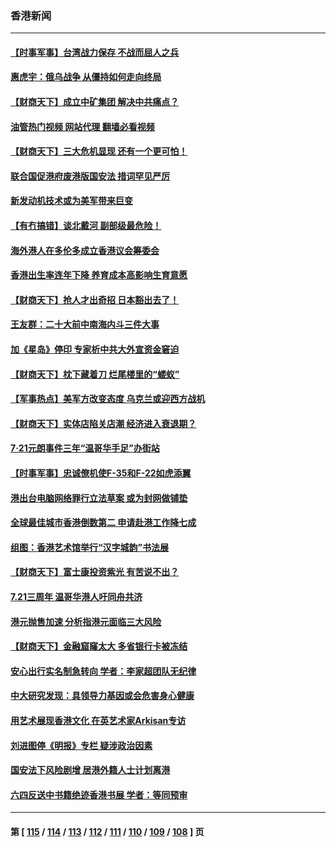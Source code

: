 ### 香港新闻
---
#### [【时事军事】台湾战力保存 不战而屈人之兵](../../pages/ncid1349362/n13792389.md?08010445) 
#### [惠虎宇：俄乌战争 从僵持如何走向终局](../../pages/ncid1349362/n13792139.md?08010445) 
#### [【财商天下】成立中矿集团 解决中共痛点？](../../pages/ncid1349362/n13791867.md?08010445) 
#### [油管热门视频 网站代理 翻墙必看视频](http://209.222.30.114:81/youtube.html?08010445)
#### [【财商天下】三大危机显现 还有一个更可怕！](../../pages/ncid1349362/n13791120.md?08010445) 
#### [联合国促港府废港版国安法 措词罕见严厉](../../pages/ncid1349362/n13790942.md?08010445) 
#### [新发动机技术或为美军带来巨变](../../pages/ncid1349362/n13790662.md?08010445) 
#### [【有冇搞错】谈北戴河 副部级最危险！](../../pages/ncid1349362/n13790376.md?08010445) 
#### [海外港人在多伦多成立香港议会筹委会](../../pages/ncid1349362/n13790347.md?08010445) 
#### [香港出生率连年下降 养育成本高影响生育意愿](../../pages/ncid1349362/n13790511.md?08010445) 
#### [【财商天下】抢人才出奇招 日本豁出去了！](../../pages/ncid1349362/n13790342.md?08010445) 
#### [王友群：二十大前中南海内斗三件大事](../../pages/ncid1349362/n13789729.md?08010445) 
#### [加《星岛》停印 专家析中共大外宣资金窘迫](../../pages/ncid1349362/n13789697.md?08010445) 
#### [【财商天下】枕下藏着刀 烂尾楼里的“蝼蚁”](../../pages/ncid1349362/n13789588.md?08010445) 
#### [【军事热点】美军方改变态度 乌克兰或迎西方战机](../../pages/ncid1349362/n13789431.md?08010445) 
#### [【财商天下】实体店陷关店潮 经济进入衰退期？](../../pages/ncid1349362/n13788865.md?08010445) 
#### [7‧21元朗事件三年“温哥华手足”办街站](../../pages/ncid1349362/n13788190.md?08010445) 
#### [【时事军事】忠诚僚机使F-35和F-22如虎添翼](../../pages/ncid1349362/n13788133.md?08010445) 
#### [港出台电脑网络罪行立法草案 或为封网做铺垫](../../pages/ncid1349362/n13787970.md?08010445) 
#### [全球最佳城市香港倒数第二 申请赴港工作降七成](../../pages/ncid1349362/n13787853.md?08010445) 
#### [组图：香港艺术馆举行“汉字城韵”书法展](../../pages/ncid1349362/n13787595.md?08010445) 
#### [【财商天下】富士康投资紫光 有苦说不出？](../../pages/ncid1349362/n13787339.md?08010445) 
#### [7.21三周年 温哥华港人吁同舟共济](../../pages/ncid1349362/n13787302.md?08010445) 
#### [港元抛售加速 分析指港元面临三大风险](../../pages/ncid1349362/n13786601.md?08010445) 
#### [【财商天下】金融窟窿太大 多省银行卡被冻结](../../pages/ncid1349362/n13786403.md?08010445) 
#### [安心出行实名制急转向 学者：李家超团队无纪律](../../pages/ncid1349362/n13786390.md?08010445) 
#### [中大研究发现：具领导力基因或会危害身心健康](../../pages/ncid1349362/n13786385.md?08010445) 
#### [用艺术展现香港文化 在英艺术家Arkisan专访](../../pages/ncid1349362/n13786379.md?08010445) 
#### [刘进图停《明报》专栏 疑涉政治因素](../../pages/ncid1349362/n13786373.md?08010445) 
#### [国安法下风险剧增 居港外籍人士计划离港](../../pages/ncid1349362/n13786365.md?08010445) 
#### [六四反送中书籍绝迹香港书展 学者：等同预审](../../pages/ncid1349362/n13786357.md?08010445) 

---
#### 第 [ [115](./115.md?08010445) / [114](./114.md?08010445) / [113](./113.md?08010445) / [112](./112.md?08010445) / [111](./111.md?08010445) / [110](./110.md?08010445) / [109](./109.md?08010445) / [108](./108.md?08010445) ] 页

